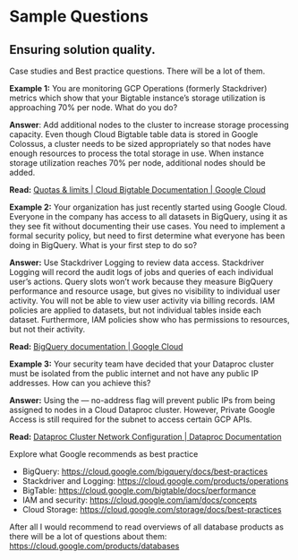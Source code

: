 # Sample Questions

## Ensuring solution quality.

Case studies and Best practice questions. There will be a lot of them.

**Example 1:** You are monitoring GCP Operations (formerly Stackdriver) metrics which show that your Bigtable instance’s storage utilization is approaching 70% per node. What do you do?

**Answer**: Add additional nodes to the cluster to increase storage processing capacity. Even though Cloud Bigtable table data is stored in Google Colossus, a cluster needs to be sized appropriately so that nodes have enough resources to process the total storage in use. When instance storage utilization reaches 70% per node, additional nodes should be added.

**Read:** [Quotas & limits | Cloud Bigtable Documentation | Google Cloud](https://cloud.google.com/bigtable/quotas#storage-per-node)

**Example 2:** Your organization has just recently started using Google Cloud. Everyone in the company has access to all datasets in BigQuery, using it as they see fit without documenting their use cases. You need to implement a formal security policy, but need to first determine what everyone has been doing in BigQuery. What is your first step to do so?

**Answer:** Use Stackdriver Logging to review data access. Stackdriver Logging will record the audit logs of jobs and queries of each individual user’s actions. Query slots won’t work because they measure BigQuery performance and resource usage, but gives no visibility to individual user activity. You will not be able to view user activity via billing records. IAM policies are applied to datasets, but not individual tables inside each dataset. Furthermore, IAM policies show who has permissions to resources, but not their activity.

**Read:** [BigQuery documentation | Google Cloud](https://cloud.google.com/bigquery/docs)

**Example 3:** Your security team have decided that your Dataproc cluster must be isolated from the public internet and not have any public IP addresses. How can you achieve this?

**Answer:** Using the — no-address flag will prevent public IPs from being assigned to nodes in a Cloud Dataproc cluster. However, Private Google Access is still required for the subnet to access certain GCP APIs.

**Read:** [Dataproc Cluster Network Configuration | Dataproc Documentation](https://cloud.google.com/dataproc/docs/concepts/configuring-clusters/network#create_a_cloud_dataproc_cluster_with_internal_ip_address_only)

Explore what Google recommends as best practice

- BigQuery: https://cloud.google.com/bigquery/docs/best-practices
- Stackdriver and Logging: https://cloud.google.com/products/operations
- BigTable: https://cloud.google.com/bigtable/docs/performance
- IAM and security: https://cloud.google.com/iam/docs/concepts
- Cloud Storage: https://cloud.google.com/storage/docs/best-practices

After all I would recommend to read overviews of all database products as there will be a lot of questions about them: https://cloud.google.com/products/databases

